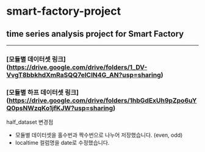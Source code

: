 # smart-factory-project
## time series analysis project for Smart Factory
---

### [모듈별 데이터셋 링크] (https://drive.google.com/drive/folders/1_DV-VvgT8bbkhdXmRaSQQ7elCIN4G_AN?usp=sharing)
### [모듈별 하프 데이터셋 링크] (https://drive.google.com/drive/folders/1hbGdExUh9pZpo6uYQ0psNWzqKo1jfKJW?usp=sharing)
half_dataset 변경점
- 모듈별 데이터셋을 홀수번과 짝수번으로 나누어 저장했습니다. (even, odd)
- localtime 컬럼명을 date로 수정했습니다. 
